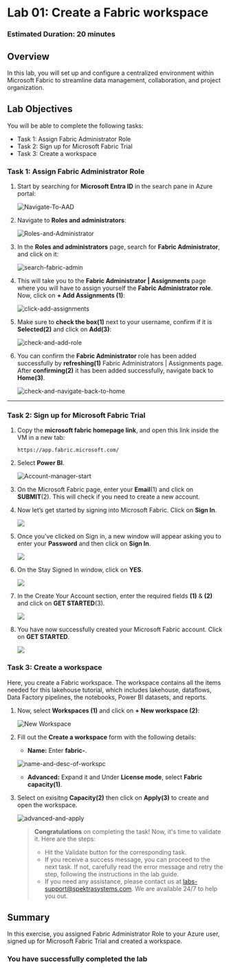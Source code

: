 # Lab 01: Create a Fabric workspace

### Estimated Duration: 20 minutes

## Overview

In this lab, you will set up and configure a centralized environment within Microsoft Fabric to streamline data management, collaboration, and project organization.

## Lab Objectives

You will be able to complete the following tasks:

- Task 1: Assign Fabric Administrator Role
- Task 2: Sign up for Microsoft Fabric Trial
- Task 3: Create a workspace

### Task 1: Assign Fabric Administrator Role

1. Start by searching for **Microsoft Entra ID** in the search pane in Azure portal:

   ![Navigate-To-AAD](./Images/ws/entra01.png)

2. Navigate to **Roles and administrators**:

   ![Roles-and-Administrator](./Images/f-1.png)

3. In the **Roles and administrators** page, search for **Fabric Administrator**, and click on it:

   ![search-fabric-admin](./Images/ws/entra020.png)

4. This will take you to the **Fabric Administrator | Assignments** page where you will have to assign yourself the **Fabric Administrator role**. Now, click on **+ Add Assignments (1)**:

   ![click-add-assignments](./Images/ws/004.png)

5. Make sure to **check the box(1)** next to your username, confirm if it is **Selected(2)** and click on **Add(3)**:

   ![check-and-add-role](./Images/ws/005.png)

6. You can confirm the **Fabric Administrator** role has been added successfully by **refreshing(1)** Fabric Administrators | Assignments page. After **confirming(2)** it has been added successfully, navigate back to **Home(3)**.

   ![check-and-navigate-back-to-home](./Images/ws/006.png)

----

### Task 2: Sign up for Microsoft Fabric Trial

1. Copy the **microsoft fabric homepage link**, and open this link inside the VM in a new tab:

   ```
   https://app.fabric.microsoft.com/
   ```


2. Select **Power BI**.

   ![Account-manager-start](./Images/ws/microsoftpage.png)

3. On the Microsoft Fabric page, enter your **Email**(1) and click on **SUBMIT**(2). This will check if you need to create a new account.

4. Now let’s get started by signing into Microsoft Fabric. Click on **Sign In**.

   ![](./Images/fabric-sign-in.png)

5. Once you’ve clicked on Sign in, a new window will appear asking you to enter your **Password** and then click on **Sign In**.

   ![](./Images/fabric-sign-in-pass.png)

6. On the Stay Signed In window, click on **YES**.

   ![](./Images/fabric-stay-sign-in.png)

7. In the Create Your Account section, enter the required fields **(1)** & **(2)** and click on **GET STARTED**(3). 

   ![](./Images/fabric-get-started.png)

8. You have now successfully created your Microsoft Fabric account. Click on **GET STARTED**.

   ![](./Images/fabric-get-started-01.png)

### Task 3: Create a workspace

Here, you create a Fabric workspace. The workspace contains all the items needed for this lakehouse tutorial, which includes lakehouse, dataflows, Data Factory pipelines, the notebooks, Power BI datasets, and reports.

1.  Now, select **Workspaces (1)** and click on **+ New workspace (2)**:

    ![New Workspace](./Images/ws/workspace.png)

2. Fill out the **Create a workspace** form with the following details:

   - **Name:** Enter **fabric-<inject key="DeploymentID" enableCopy="false"/>**.
   
   ![name-and-desc-of-workspc](./Images/f-02.png)

   - **Advanced:** Expand it and Under **License mode**, select **Fabric capacity(1)**.

3. Select on exisitng **Capacity(2)** then click on **Apply(3)** to create and open the workspace.

   ![advanced-and-apply](./Images/f-11.png)

    <validation step="796cb471-1103-4bc8-8e98-9e6dd3e8c025" />

    > **Congratulations** on completing the task! Now, it's time to validate it. Here are the steps:
    > - Hit the Validate button for the corresponding task.
    > - If you receive a success message, you can proceed to the next task. If not, carefully read the error message and retry the step, following the instructions in the lab guide.
    > - If you need any assistance, please contact us at labs-support@spektrasystems.com. We are available 24/7 to help you out.


## Summary

In this exercise, you assigned Fabric Administrator Role to your Azure user, signed up for Microsoft Fabric Trial and created a workspace.

### You have successfully completed the lab

